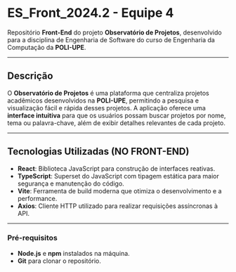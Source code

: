 # **ES_Front_2024.2 - Equipe 4**

Repositório **Front-End** do projeto **Observatório de Projetos**, desenvolvido para a disciplina de Engenharia de Software do curso de Engenharia da Computação da **POLI-UPE**.

---

## **Descrição**

O **Observatório de Projetos** é uma plataforma que centraliza projetos acadêmicos desenvolvidos na **POLI-UPE**, permitindo a pesquisa e visualização fácil e rápida desses projetos. A aplicação oferece uma **interface intuitiva** para que os usuários possam buscar projetos por nome, tema ou palavra-chave, além de exibir detalhes relevantes de cada projeto.

---

## **Tecnologias Utilizadas (NO FRONT-END)**

- **React**: Biblioteca JavaScript para construção de interfaces reativas.
- **TypeScript**: Superset do JavaScript com tipagem estática para maior segurança e manutenção do código.
- **Vite**: Ferramenta de build moderna que otimiza o desenvolvimento e a performance.
- **Axios**: Cliente HTTP utilizado para realizar requisições assíncronas à API.

---

### Pré-requisitos
- **Node.js** e **npm** instalados na máquina.
- **Git** para clonar o repositório.
